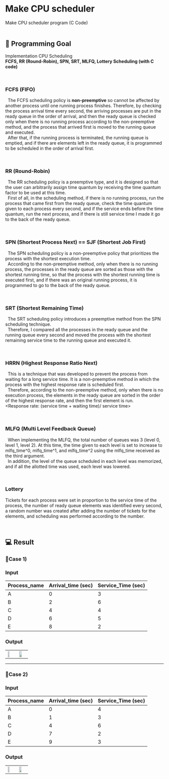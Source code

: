 # Make CPU scheduler
Make CPU scheduler program (C Code)
<br><br>

## 🎯 Programming Goal 
Implementation CPU Scheduling <br>
<strong>FCFS, RR (Round-Robin), SPN, SRT, MLFQ, Lottery Scheduling (with C code) </strong>

<br>

### FCFS (FIFO)
&nbsp; The FCFS scheduling policy is <strong>non-preemptive</strong> so cannot be affected by another process until one running process finishes. Therefore, by checking the process arrival time every second, the arriving processes are put in the ready queue in the order of arrival, and then the ready queue is checked only when there is no running process according to the non-preemptive method, and the process that arrived first is moved to the running queue and executed.<br>
&nbsp; After that, if the running process is terminated, the running queue is emptied, and if there are elements left in the ready queue, it is programmed to be scheduled in the order of arrival first.

<br>

### RR (Round-Robin)
&nbsp; The RR scheduling policy is a preemptive type, and it is designed so that the user can arbitrarily assign time quantum by receiving the time quantum factor to be used at this time. <br>
&nbsp; First of all, in the scheduling method, if there is no running process, run the process that came first from the ready queue, check the time quantum given to each process every second, and if the service ends before the time quantum, run the next process, and if there is still service time I made it go to the back of the ready queue.

<br>

### SPN (Shortest Process Next) == SJF (Shortest Job First)
&nbsp; The SPN scheduling policy is a non-preemptive policy that prioritizes the process with the shortest execution time. <br>
&nbsp; According to the non-preemptive method, only when there is no running process, the processes in the ready queue are sorted as those with the shortest running time, so that the process with the shortest running time is executed first, and if there was an original running process, it is programmed to go to the back of the ready queue.

<br>

### SRT (Shortest Remaining Time)

&nbsp; The SRT scheduling policy introduces a preemptive method from the SPN scheduling technique. <br>
&nbsp; Therefore, I compared all the processes in the ready queue and the running queue every second and moved the process with the shortest remaining service time to the running queue and executed it.

<br>

### HRRN (Highest Response Ratio Next)

&nbsp; This is a technique that was developed to prevent the process from waiting for a long service time. It is a non-preemptive method in which the process with the highest response rate is scheduled first. <br>
&nbsp; Therefore, according to the non-preemptive method, only when there is no execution process, the elements in the ready queue are sorted in the order of the highest response rate, and then the first element is run. <br>
<Response rate: (service time + waiting time)/ service time>

<br>

### MLFQ (Multi Level Feedback Queue)
&nbsp; When implementing the MLFQ, the total number of queues was 3 (level 0, level 1, level 2). At this time, the time given to each level is set to increase to mlfq_time^0, mlfq_time^1, and mlfq_time^2 using the mlfq_time received as the third argument. <br>
&nbsp; In addition, the level of the queue scheduled in each level was memorized, and if all the allotted time was used, each level was lowered.

<br>

### Lottery
Tickets for each process were set in proportion to the service time of the process, the number of ready queue elements was identified every second, a random number was created after adding the number of tickets for the elements, and scheduling was performed according to the number.

<br>

## 💻 Result
### 📌Case 1)
<h3> Input </h3>

| Process_name | Arrival_time (sec) | Service_Time (sec) |
|--------------|--------------------|--------------------|
| A            | 0                  | 3                  |
| B            | 2                  | 6                  |
| C            | 4                  | 4                  |
| D            | 6                  | 5                  |
| E            | 8                  | 2                  |

<h3> Output </h3>
<table>
  <tr>
    <td><img width="50%" src="https://user-images.githubusercontent.com/40754281/227770293-872f6d1d-7e36-4eab-ae7a-7f0d3805f201.png"></td>
    <td><img width="65%" src="https://user-images.githubusercontent.com/40754281/227770317-f945d6fb-369a-4b7a-baa1-df8f60717fc7.png"></td>
  <tr>
</table>

<hr>

### 📌Case 2)
<h3> Input </h3>

| Process_name | Arrival_time (sec) | Service_Time (sec) |
|--------------|--------------------|--------------------|
| A            | 0                  | 4                  |
| B            | 1                  | 3                  |
| C            | 4                  | 6                  |
| D            | 7                  | 2                  |
| E            | 9                  | 3                  |

<h3> Output </h3>
<table>
  <tr>
    <td><img width="50%" src="https://user-images.githubusercontent.com/40754281/227770394-646ed83e-3782-4f26-88ac-156b0b6fd03f.png"></td>
    <td><img width="60%" src="https://user-images.githubusercontent.com/40754281/227770570-1c74371f-5f30-4ebb-98fe-4dfd8af22822.png"></td>
  <tr>
</table>


 
